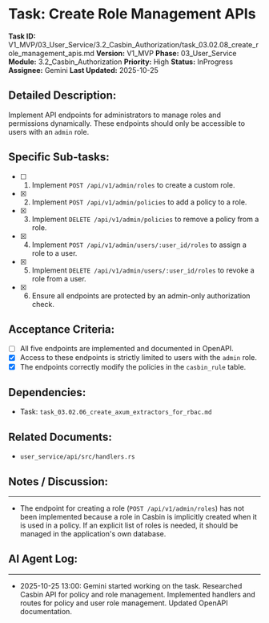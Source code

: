 # Task: Create Role Management APIs

**Task ID:** V1_MVP/03_User_Service/3.2_Casbin_Authorization/task_03.02.08_create_role_management_apis.md
**Version:** V1_MVP
**Phase:** 03_User_Service
**Module:** 3.2_Casbin_Authorization
**Priority:** High
**Status:** InProgress
**Assignee:** Gemini
**Last Updated:** 2025-10-25

## Detailed Description:
Implement API endpoints for administrators to manage roles and permissions dynamically. These endpoints should only be accessible to users with an `admin` role.

## Specific Sub-tasks:
- [ ] 1. Implement `POST /api/v1/admin/roles` to create a custom role.
- [x] 2. Implement `POST /api/v1/admin/policies` to add a policy to a role.
- [x] 3. Implement `DELETE /api/v1/admin/policies` to remove a policy from a role.
- [x] 4. Implement `POST /api/v1/admin/users/:user_id/roles` to assign a role to a user.
- [x] 5. Implement `DELETE /api/v1/admin/users/:user_id/roles` to revoke a role from a user.
- [x] 6. Ensure all endpoints are protected by an admin-only authorization check.

## Acceptance Criteria:
- [ ] All five endpoints are implemented and documented in OpenAPI.
- [x] Access to these endpoints is strictly limited to users with the `admin` role.
- [x] The endpoints correctly modify the policies in the `casbin_rule` table.

## Dependencies:
*   Task: `task_03.02.06_create_axum_extractors_for_rbac.md`

## Related Documents:
*   `user_service/api/src/handlers.rs`

## Notes / Discussion:
---
*   The endpoint for creating a role (`POST /api/v1/admin/roles`) has not been implemented because a role in Casbin is implicitly created when it is used in a policy. If an explicit list of roles is needed, it should be managed in the application's own database.

## AI Agent Log:
---
* 2025-10-25 13:00: Gemini started working on the task. Researched Casbin API for policy and role management. Implemented handlers and routes for policy and user role management. Updated OpenAPI documentation.
